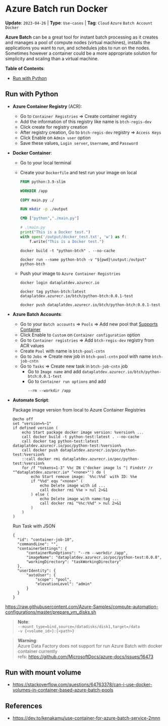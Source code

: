 # Azure Batch run Docker

**Update**: `2023-04-26` |
**Type**: `Use-cases` |
**Tag**: `Cloud` `Azure` `Batch Account` `Docker`

**Azure Batch** can be a great tool for instant batch processing as it creates and
manages a pool of compute nodes (virtual machines), installs the applications you
want to run, and schedules jobs to run on the nodes. Sometimes however a container
could be a more appropriate solution for simplicity and scaling than a virtual machine.

**Table of Contents**:

- [Run with Python]()

## Run with Python

- **Azure Container Registry** (ACR):

  - Go to `Container Registries` => Create container registry
  - Add the information of this registry like name is `btch-regis-dev`
  - Click create for registry creation
  - After registry creation, Go to `btch-regis-dev` registry => `Access Keys`
  - Click Enable on `Admin user` option
  - Save these values, `Login server`, `Username`, and `Password`

- **Docker Container**:

  - Go to your local terminal
  - Create your `Dockerfile` and test run your image on local

    ```dockerfile
    FROM python:3.9-slim

    WORKDIR /app

    COPY main.py ./

    RUN mkdir -p ./output

    CMD ["python","./main.py"]
    ```

    ```python
    # .\main.py
    print("This is a Docker test.")
    with open('/output/docker_test.txt', 'w') as f:
        f.write("This is a Docker test.")
    ```

    ```shell
    docker build -t "python-btch" . --no-cache
    ```

    ```shell
    docker run --name python-btch -v "${pwd}\output:/output" python-btch
    ```

  - Push your image to `Azure Container Registries`

    ```shell
    docker login dataplatdev.azurecr.io
    ```

    ```shell
    docker tag python-btch:latest dataplatdev.azurecr.io/btch/python-btch:0.0.1-test
    ```

    ```shell
    docker push dataplatdev.azurecr.io/btch/python-btch:0.0.1-test
    ```

- **Azure Batch Accounts**:

  - Go to your `Batch accounts` => `Pools` => Add new pool that [Supports Container](https://learn.microsoft.com/en-us/azure/batch/batch-docker-container-workloads#supported-virtual-machine-images)
  - Click Enable to `Custom` on `Container configuration` option
  - Go to `Container registries` => Add `btch-regis-dev` registry from ACR values
  - Create `Pool` with name is `btch-pool-cntn`
  - Go to `Jobs` => Create new job in `btch-pool-cntn` pool with name `btch-job-cntn`
  - Go to `Tasks` => Create new task in `btch-job-cntn` job
    - Go to `Image name` and add `dataplatdev.azurecr.io/btch/python-btch:0.0.1-test`
    - Go to `Container run options` and add
      ```text
      --rm --workdir /app
      ```

- **Automate Script**:

  Package image version from local to Azure Container Registries

  ```shell
  @echo off
  set "version=%~1"
  if defined version (
      echo Start package docker image version: %version% ...
      call docker build -t python-test:latest . --no-cache
      call docker tag python-test:latest dataplatdev.azurecr.io/poc/python-test:%version%
      call docker push dataplatdev.azurecr.io/poc/python-test:%version%
      ::call docker rmi dataplatdev.azurecr.io/poc/python-test:%version%
      for /f "tokens=1-3" %%c IN ('docker image ls ^| Findstr /r "^dataplatdev.azurecr.io* ^<none>"') do (
          echo Start remove image: `%%c:%%d` with ID: %%e
          if "%%d" equ "<none>" (
              echo Delete image with id ...
              call docker rmi %%e > nul 2>&1
          ) else (
              echo Delete image with name:tag ...
              call docker rmi "%%c:%%d" > nul 2>&1
          )
      )
  )
  ```

  Run Task with JSON

  ```shell
  {
    "id": "container-job-10",
    "commandLine": "",
    "containerSettings": {
        "containerRunOptions": "--rm --workdir /app",
        "imageName": "dataplatdev.azurecr.io/poc/python-test:0.0.8",
        "workingDirectory": "taskWorkingDirectory"
    },
    "userIdentity": {
        "autoUser": {
            "scope": "pool",
            "elevationLevel": "admin"
        }
    }
  }
  ```

https://raw.githubusercontent.com/Azure-Samples/compute-automation-configurations/master/prepare_vm_disks.sh

> **Note**: \
> `--mount type=bind,source=/datadisks/disk1,target=/data` \
> `-v {<volume_id>}:{<path>}`

> **Warning**: \
> Azure Data Factory does not support for run Azure Batch with docker container currently \
> refs: https://github.com/MicrosoftDocs/azure-docs/issues/16473

## Run with mount volume

- https://stackoverflow.com/questions/64763378/can-i-use-docker-volumes-in-container-based-azure-batch-pools

## References

- https://dev.to/kenakamu/use-container-for-azure-batch-service-2mnn
